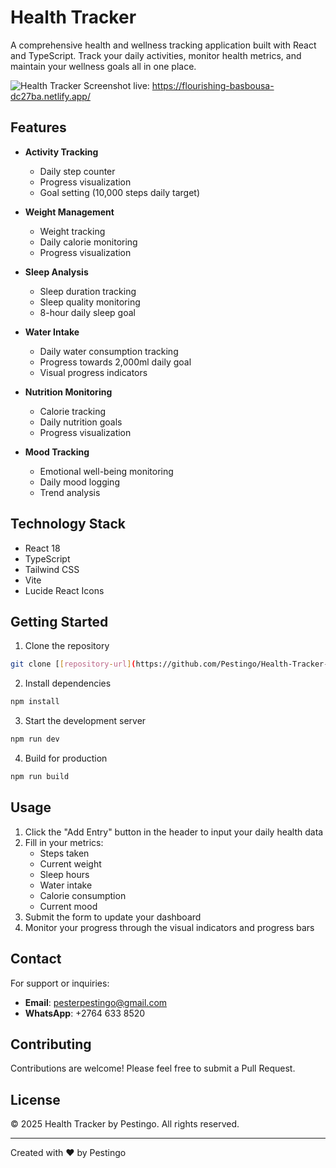 # Health Tracker

A comprehensive health and wellness tracking application built with React and TypeScript. Track your daily activities, monitor health metrics, and maintain your wellness goals all in one place.

![Health Tracker Screenshot](https://images.unsplash.com/photo-1571019613454-1cb2f99b2d8b?auto=format&fit=crop&q=80&w=1200)
live: https://flourishing-basbousa-dc27ba.netlify.app/

## Features

- **Activity Tracking**
  - Daily step counter
  - Progress visualization
  - Goal setting (10,000 steps daily target)

- **Weight Management**
  - Weight tracking
  - Daily calorie monitoring
  - Progress visualization

- **Sleep Analysis**
  - Sleep duration tracking
  - Sleep quality monitoring
  - 8-hour daily sleep goal

- **Water Intake**
  - Daily water consumption tracking
  - Progress towards 2,000ml daily goal
  - Visual progress indicators

- **Nutrition Monitoring**
  - Calorie tracking
  - Daily nutrition goals
  - Progress visualization

- **Mood Tracking**
  - Emotional well-being monitoring
  - Daily mood logging
  - Trend analysis

## Technology Stack

- React 18
- TypeScript
- Tailwind CSS
- Vite
- Lucide React Icons

## Getting Started

1. Clone the repository
```bash
git clone [[repository-url](https://github.com/Pestingo/Health-Tracker-Application.git)]
```

2. Install dependencies
```bash
npm install
```

3. Start the development server
```bash
npm run dev
```

4. Build for production
```bash
npm run build
```

## Usage

1. Click the "Add Entry" button in the header to input your daily health data
2. Fill in your metrics:
   - Steps taken
   - Current weight
   - Sleep hours
   - Water intake
   - Calorie consumption
   - Current mood
3. Submit the form to update your dashboard
4. Monitor your progress through the visual indicators and progress bars

## Contact

For support or inquiries:

- **Email**: pesterpestingo@gmail.com
- **WhatsApp**: +2764 633 8520

## Contributing

Contributions are welcome! Please feel free to submit a Pull Request.

## License

© 2025 Health Tracker by Pestingo. All rights reserved.

---

Created with ❤️ by Pestingo
